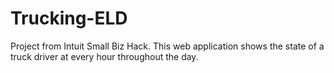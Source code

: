 # Trucking-ELD
Project from Intuit Small Biz Hack.  This web application shows the state of a truck driver at every hour throughout the day.
